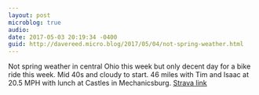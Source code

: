 ```yaml
---
layout: post
microblog: true
audio: 
date: 2017-05-03 20:19:34 -0400
guid: http://davereed.micro.blog/2017/05/04/not-spring-weather.html
---
```

Not spring weather in central Ohio this week but only decent day for a bike ride this week. Mid 40s and cloudy to start. 46 miles with Tim and Isaac at 20.5 MPH with lunch at Castles in Mechanicsburg. [Strava link](https://www.strava.com/activities/969387796)

